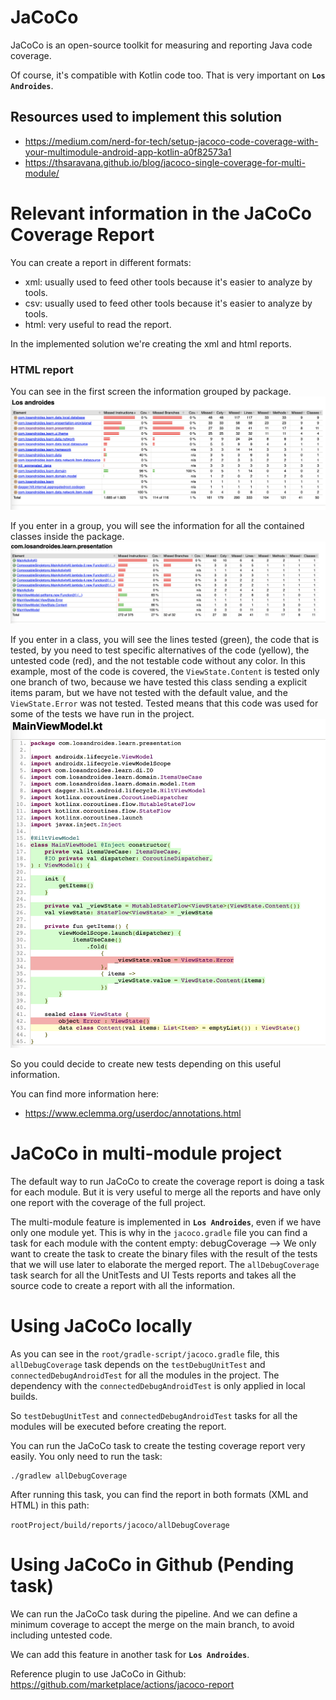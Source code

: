 # JaCoCo

JaCoCo is an open-source toolkit for measuring and reporting Java code coverage.

Of course, it's compatible with Kotlin code too. That is very important on **`Los Androides`**.

## Resources used to implement this solution

- https://medium.com/nerd-for-tech/setup-jacoco-code-coverage-with-your-multimodule-android-app-kotlin-a0f82573a1
- https://thsaravana.github.io/blog/jacoco-single-coverage-for-multi-module/

# Relevant information in the JaCoCo Coverage Report
You can create a report in different formats:
- xml: usually used to feed other tools because it's easier to analyze by tools.
- csv: usually used to feed other tools because it's easier to analyze by tools.
- html: very useful to read the report.

In the implemented solution we're creating the xml and html reports.

### HTML report
You can see in the first screen the information grouped by package.
![Report, home screen](./images/jacoco_home.png)

If you enter in a group, you will see the information for all the contained classes inside the package.
![Report, package screen](./images/jacoco_package.png)

If you enter in a class, you will see the lines tested (green), the code that is tested, by you need to test specific alternatives of the 
code (yellow), the untested code (red), and the not testable code without any color. In this example, most of the code is covered, 
the `ViewState.Content` is tested only one branch of two, because we have tested this class sending a explicit items param, but we have not tested 
with the default value, and the `ViewState.Error` was not tested. Tested means that this code was used for some of the tests we have run in the project.
![Report, class screen](./images/jacoco_class.png)

So you could decide to create new tests depending on this useful information.

You can find more information here: 
- https://www.eclemma.org/userdoc/annotations.html

# JaCoCo in multi-module project

The default way to run JaCoCo to create the coverage report is doing a task for each module. But it is very useful to merge all the reports and have
only one report with the coverage of the full project.

The multi-module feature is implemented in **`Los Androides`**, even if we have only one module yet. This is why in the `jacoco.gradle` file you can
find a task for each module with the content empty: debugCoverage --> We only want to create the task to create the binary files with the result of
the tests that we will use later to elaborate the merged report. The `allDebugCoverage` task search for all the UnitTests and UI Tests reports and
takes all the source code to create a report with all the information.

# Using JaCoCo locally

As you can see in the `root/gradle-script/jacoco.gradle` file, this `allDebugCoverage` task depends on the `testDebugUnitTest` and
`connectedDebugAndroidTest` for all the modules in the project. The dependency with the `connectedDebugAndroidTest` is only applied in local builds.

So `testDebugUnitTest` and `connectedDebugAndroidTest` tasks for all the modules will be executed before creating the report.

You can run the JaCoCo task to create the testing coverage report very easily. You only need to run the task:

```shell
./gradlew allDebugCoverage
```

After running this task, you can find the report in both formats (XML and HTML) in this path:

`rootProject/build/reports/jacoco/allDebugCoverage`

# Using JaCoCo in Github (Pending task)

We can run the JaCoCo task during the pipeline. And we can define a minimum coverage to accept the merge on the main branch, to avoid including
untested code.

We can add this feature in another task for **`Los Androides`**.

Reference plugin to use JaCoCo in Github:
https://github.com/marketplace/actions/jacoco-report
